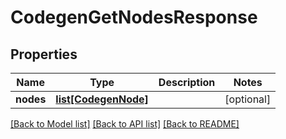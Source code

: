 # CodegenGetNodesResponse

## Properties
Name | Type | Description | Notes
------------ | ------------- | ------------- | -------------
**nodes** | [**list[CodegenNode]**](CodegenNode.md) |  | [optional] 

[[Back to Model list]](../README.md#documentation-for-models) [[Back to API list]](../README.md#documentation-for-api-endpoints) [[Back to README]](../README.md)


